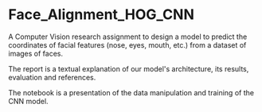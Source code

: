 # Face_Alignment_HOG_CNN
A Computer Vision research assignment to design a model to predict the coordinates of facial features (nose, eyes, mouth, etc.) from a dataset of images of faces.

The report is a textual explanation of our model's architecture, its results, evaluation and references.

The notebook is a presentation of the data manipulation and training of the CNN model.
